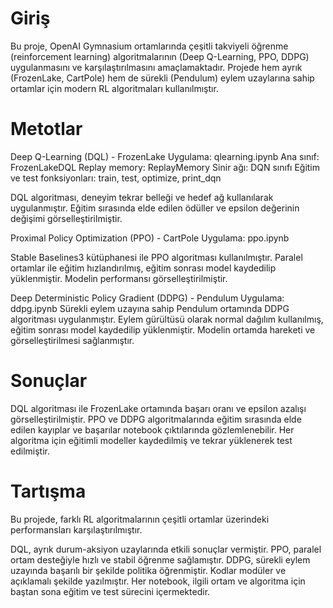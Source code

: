 # Giriş
Bu proje, OpenAI Gymnasium ortamlarında çeşitli takviyeli öğrenme (reinforcement learning) algoritmalarının (Deep Q-Learning, PPO, DDPG) uygulanmasını ve karşılaştırılmasını amaçlamaktadır. Projede hem ayrık (FrozenLake, CartPole) hem de sürekli (Pendulum) eylem uzaylarına sahip ortamlar için modern RL algoritmaları kullanılmıştır.

# Metotlar
Deep Q-Learning (DQL) - FrozenLake
Uygulama: qlearning.ipynb
Ana sınıf: FrozenLakeDQL
Replay memory: ReplayMemory
Sinir ağı: DQN sınıfı
Eğitim ve test fonksiyonları: train, test, optimize, print_dqn

DQL algoritması, deneyim tekrar belleği ve hedef ağ kullanılarak uygulanmıştır. Eğitim sırasında elde edilen ödüller ve epsilon değerinin değişimi görselleştirilmiştir.

Proximal Policy Optimization (PPO) - CartPole
Uygulama: ppo.ipynb


Stable Baselines3 kütüphanesi ile PPO algoritması kullanılmıştır. Paralel ortamlar ile eğitim hızlandırılmış, eğitim sonrası model kaydedilip yüklenmiştir. Modelin performansı görselleştirilmiştir.

Deep Deterministic Policy Gradient (DDPG) - Pendulum
Uygulama: ddpg.ipynb
Sürekli eylem uzayına sahip Pendulum ortamında DDPG algoritması uygulanmıştır. Eylem gürültüsü olarak normal dağılım kullanılmış, eğitim sonrası model kaydedilip yüklenmiştir. Modelin ortamda hareketi ve görselleştirilmesi sağlanmıştır.

# Sonuçlar
DQL algoritması ile FrozenLake ortamında başarı oranı ve epsilon azalışı görselleştirilmiştir.
PPO ve DDPG algoritmalarında eğitim sırasında elde edilen kayıplar ve başarılar notebook çıktılarında gözlemlenebilir.
Her algoritma için eğitimli modeller kaydedilmiş ve tekrar yüklenerek test edilmiştir.

# Tartışma
Bu projede, farklı RL algoritmalarının çeşitli ortamlar üzerindeki performansları karşılaştırılmıştır.

DQL, ayrık durum-aksiyon uzaylarında etkili sonuçlar vermiştir.
PPO, paralel ortam desteğiyle hızlı ve stabil öğrenme sağlamıştır.
DDPG, sürekli eylem uzayında başarılı bir şekilde politika öğrenmiştir.
Kodlar modüler ve açıklamalı şekilde yazılmıştır. Her notebook, ilgili ortam ve algoritma için baştan sona eğitim ve test sürecini içermektedir.
